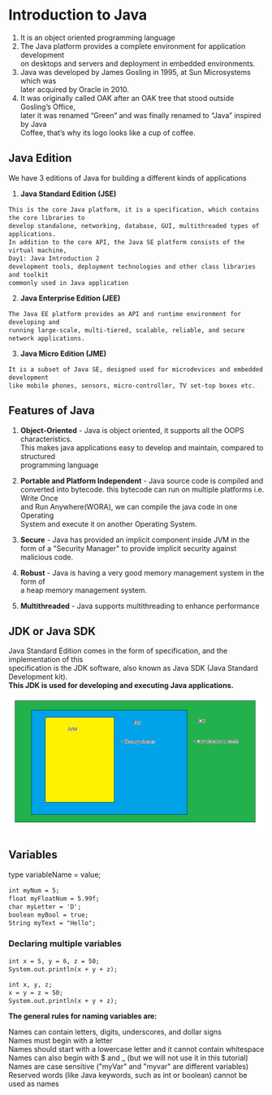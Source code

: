 # Introduction to Java
1. It is an object oriented programming language
2. The Java platform provides a complete environment for application development  
on desktops and servers and deployment in embedded environments.
3. Java was developed by James Gosling in 1995, at Sun Microsystems which was  
later acquired by Oracle in 2010.
4. It was originally called OAK after an OAK tree that stood outside Gosling’s Office,  
later it was renamed “Green” and was finally renamed to “Java” inspired by Java  
Coffee, that’s why its logo looks like a cup of coffee. 

## Java Edition
We have 3 editions of Java for building a different kinds of applications
1. **Java Standard Edition (JSE)**
```
This is the core Java platform, it is a specification, which contains the core libraries to
develop standalone, networking, database, GUI, multithreaded types of applications.
In addition to the core API, the Java SE platform consists of the virtual machine,
Day1: Java Introduction 2
development tools, deployment technologies and other class libraries and toolkit
commonly used in Java application

```
2. **Java Enterprise Edition (JEE)**
```
The Java EE platform provides an API and runtime environment for developing and
running large-scale, multi-tiered, scalable, reliable, and secure network applications.
```
3. **Java Micro Edition (JME)**
```
It is a subset of Java SE, designed used for microdevices and embedded development
like mobile phones, sensors, micro-controller, TV set-top boxes etc.

```
## Features of Java
1. **Object-Oriented** - Java is object oriented, it supports all the OOPS characteristics.  
This makes java applications easy to develop and maintain, compared to structured  
programming language

2. **Portable and Platform Independent** - Java source code is compiled and  
converted into bytecode. this bytecode can run on multiple platforms i.e. Write Once  
and Run Anywhere(WORA), we can compile the java code in one Operating  
System and execute it on another Operating System.  

3. **Secure** - Java has provided an implicit component inside JVM in the form of a "Security Manager" to provide implicit security against malicious code.

4. **Robust** - Java is having a very good memory management system in the form of  
a heap memory management system.

5. **Multithreaded** - Java supports multithreading to enhance performance

## JDK or Java SDK
Java Standard Edition comes in the form of specification, and the implementation of this   
specification is the JDK software, also known as Java SDK (Java Standard Development kit).  
**This JDK is used for developing and executing Java applications.**

![Alt text](image-1.png)





## Variables
type variableName = value;
```
int myNum = 5;
float myFloatNum = 5.99f;
char myLetter = 'D';
boolean myBool = true;
String myText = "Hello";
```
### Declaring multiple variables
```
int x = 5, y = 6, z = 50;
System.out.println(x + y + z);
```  

```
int x, y, z;
x = y = z = 50;
System.out.println(x + y + z);
```  

**The general rules for naming variables are:**

Names can contain letters, digits, underscores, and dollar signs  
Names must begin with a letter  
Names should start with a lowercase letter and it cannot contain whitespace  
Names can also begin with $ and _ (but we will not use it in this tutorial)  
Names are case sensitive ("myVar" and "myvar" are different variables)  
Reserved words (like Java keywords, such as int or boolean) cannot be used as names  